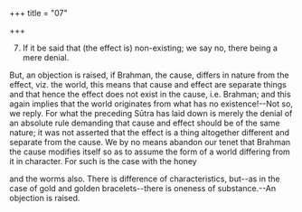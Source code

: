 +++
title = "07"

+++


7. If it be said that (the effect is) non-existing; we say no, there being a mere denial.

But, an objection is raised, if Brahman, the cause, differs in nature from the effect, viz. the world, this means that cause and effect are separate things and that hence the effect does not exist in the cause, i.e. Brahman; and this again implies that the world originates from what has no existence!--Not so, we reply. For what the preceding Sūtra has laid down is merely the denial of an absolute rule demanding that cause and effect should be of the same nature; it was not asserted that the effect is a thing altogether different and separate from the cause. We by no means abandon our tenet that Brahman the cause modifies itself so as to assume the form of a world differing from it in character. For such is the case with the honey

and the worms also. There is difference of characteristics, but--as in the case of gold and golden bracelets--there is oneness of substance.--An objection is raised.


